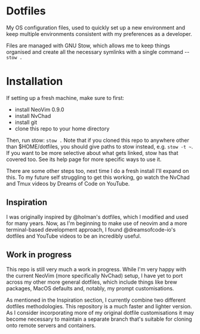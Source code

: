 # Dotfiles
My OS configuration files, used to quickly set up a new environment and keep multiple environments consistent with my preferences as a developer.

Files are managed with GNU Stow, which allows me to keep things organised and create all the necessary symlinks with a single command -- `stow .`

# Installation
If setting up a fresh machine, make sure to first:
- install NeoVim 0.9.0
- install NvChad
- install git
- clone this repo to your home directory

Then, run stow:
`stow .`
Note that if you cloned this repo to anywhere other than $HOME/dotfiles, you should give paths to stow instead, e.g. `stow -t ~`. If you want to be more selective about what gets linked, stow has that covered too. See its help page for more specific ways to use it.

There are some other steps too, next time I do a fresh install I'll expand on this.
To my future self struggling to get this working, go watch the NvChad and Tmux videos by Dreams of Code on YouTube.

## Inspiration
I was originally inspired by @holman's dotfiles, which I modified and used for many years. Now, as I'm beginning to make use of neovim and a more terminal-based development approach, I found @dreamsofcode-io's dotfiles and YouTube videos to be an incredibly useful.

## Work in progress
This repo is still very much a work in progress. While I'm very happy with the current NeoVim (more specifically NvChad) setup, I have yet to port across my other more general dotfiles, which include things like brew packages, MacOS defaults and, notably, my prompt customisations.

As mentioned in the Inspiration section, I currently combine two different dotfiles methodologies. This repository is a much faster and lighter version. As I consider incorporating more of my original dotfile customisations it may become necessary to maintain a separate branch that's suitable for cloning onto remote servers and containers.
